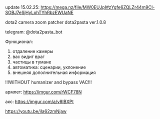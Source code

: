 update 15.02.25: https://mega.nz/file/MW0EUJpI#zYgfe6ZQLZr44m9CI-SOBJ7eSjHyLohTYhRbzEWUaNE

dota2 camera zoom patcher dota2pasta ver.1.0.8

telegram: @dota2pasta_bot

Функционал:
1) отдаление камеры
2) вас видит враг
3) частицы в тумане
4) автоматика: сценарии, уклонение
5) внешняя дополнительная информация

!!!WITHOUT humanizer and bypass VAC!!!

армлет: https://imgur.com/rWCF78N

акс: https://imgur.com/a/v8IBXPt

https://youtu.be/iIa62zmNjaw



